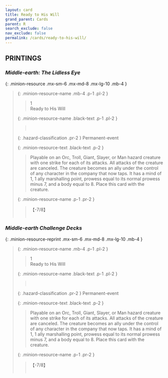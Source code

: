 ```yaml
---
layout: card
title: Ready to His Will
grand_parent: Cards
parent: R
search_exclude: false
nav_exclude: false
permalink: /cards/ready-to-his-will/
---
```


## PRINTINGS


### _Middle-earth: The Lidless Eye_

{: .minion-resource .mx-sm-6 .mx-md-8 .mx-lg-10 .mb-4 }
> {: .minion-resource-name .mb-4 .p-1 .pl-2 }
> > <div class="hazard-mp">1</div>
> > <div class="card-name">Ready to His Will</div>
>
> {: .minion-resource-name .black-text .p-1 .pl-2 }
> > &nbsp;
>
> {: .hazard-classification .pr-2 }
> Permanent-event
>
> {: .minion-resource-text .black-text .p-2 }
> > Playable on an Orc, Troll, Giant, Slayer, or Man hazard creature with one strike for each of its attacks. All attacks of the creature are canceled. The creature becomes an ally under the control of any character in the company that now taps. It has a mind of 1, 1 ally marshalling point, prowess equal to its normal prowess minus 7, and a body equal to 8. Place this card with the creature.  
> 
> {: .minion-resource-name .p-1 .pr-2 }
> > <div class="card-shield">【-7/8】</div>
> > <div class="card-corruption-white">&nbsp;</div>

### _Middle-earth Challenge Decks_

{: .minion-resource-reprint .mx-sm-6 .mx-md-8 .mx-lg-10 .mb-4 }
> {: .minion-resource-name .mb-4 .p-1 .pl-2 }
> > <div class="hazard-mp">1</div>
> > <div class="card-name">Ready to His Will</div>
>
> {: .minion-resource-name .black-text .p-1 .pl-2 }
> > &nbsp;
>
> {: .hazard-classification .pr-2 }
> Permanent-event
>
> {: .minion-resource-text .black-text .p-2 }
> > Playable on an Orc, Troll, Giant, Slayer, or Man hazard creature with one strike for each of its attacks. All attacks of the creature are canceled. The creature becomes an ally under the control of any character in the company that now taps. It has a mind of 1, 1 ally marshalling point, prowess equal to its normal prowess minus 7, and a body equal to 8. Place this card with the creature.  
> 
> {: .minion-resource-name .p-1 .pr-2 }
> > <div class="card-shield">【-7/8】</div>
> > <div class="card-corruption-white">&nbsp;</div>
